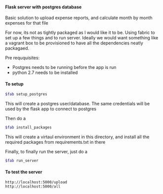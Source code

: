 #### Flask server with postgres database
Basic solution to upload expense reports, and calculate month by month expenses for that file

For now, its not as tightly packaged as I would like it to be. Using fabric to set up a few things and to run server. Ideally we would want something like a vagrant box to be provisioned to have all the dependencies neatly packagaed.

Pre reququisites:
* Postgres needs to be running before the app is run
* python 2.7 needs to be installed


#### To setup

```sh
$fab setup_postgres
```
This will create a postgres user/database. The same credentials will be used by the flask app to connect to postgres

Then do a
```sh
$fab install_packages
```
This will create a virtaul environment in this directory, and install all the required packages from requirements.txt in there

Finally, to finally run the server, just do a
```sh
$fab run_server
```

#### To test the server

```
http://localhost:5000/upload
http://localhost:5000/all
```